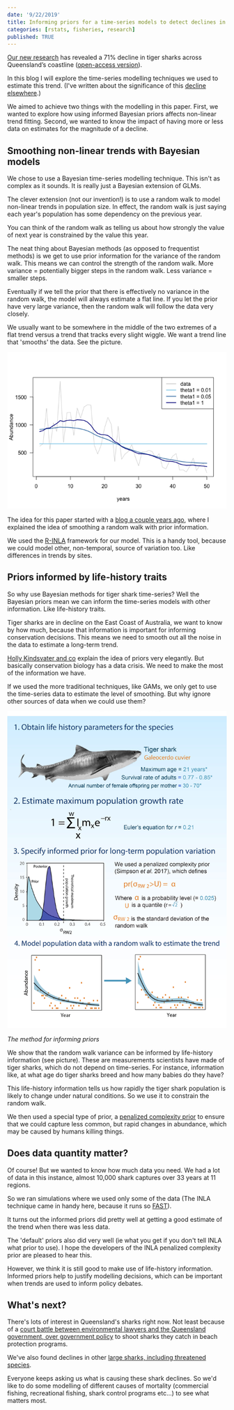 ```yaml
---
date: '9/22/2019'
title: Informing priors for a time-series models to detect declines in tiger sharks
categories: [rstats, fisheries, research]
published: TRUE
---
```


[Our new research](https://www.sciencedirect.com/science/article/pii/S0006320719306020) has revealed a 71% decline in tiger sharks across Queensland’s coastline ([open-access version](https://www.biorxiv.org/content/biorxiv/early/2019/01/13/395509.full.pdf)).

In this blog I will explore the time-series modelling techniques we used to estimate this trend. (I've written about the significance of this [decline elsewhere](https://catchmenttocoast.org/2019/09/11/decline-in-tiger-shark-population-defies-expectations/).)

We aimed to achieve two things with the modelling in this paper. First, we wanted to explore how using informed Bayesian priors affects non-linear trend fitting. Second, we wanted to know the impact of having more or less data on estimates for the magnitude of a decline.

## Smoothing non-linear trends with Bayesian models

We chose to use a Bayesian time-series modelling technique. This isn't as complex as it sounds. It is really just a Bayesian extension of GLMs.

The clever extension (not our invention!) is to use a random walk to model non-linear trends in population size. In effect, the random walk is just saying each year's population has some dependency on the previous year.

You can think of the random walk as telling us about how strongly the value of next year is constrained by the value this year.

The neat thing about Bayesian methods (as opposed to frequentist methods) is we get to use prior information for the variance of the random walk. This means we can control the strength of the random walk. More variance = potentially bigger steps in the random walk. Less variance = smaller steps.

Eventually if we tell the prior that there is effectively no variance in the random walk, the model will always estimate a flat line. If you let the prior have very large variance, then the random walk will follow the data very closely.

We usually want to be somewhere in the middle of the two extremes of a flat trend versus a trend that tracks every slight wiggle. We want a trend line that 'smooths' the data. See the picture.

![](bayesian-smoothing_files/fitted-models-vary-theta-1.png)

The idea for this paper started with a [blog a couple years ago](http://www.seascapemodels.org/rstats/2017/06/21/bayesian-smoothing.html), where I explained the idea of smoothing a random walk with prior information.

We used the [R-INLA](http://www.r-inla.org/) framework for our model. This is a handy tool, because we could model other, non-temporal, source of variation too. Like differences in trends by sites.

## Priors informed by life-history traits

So why use Bayesian methods for tiger shark time-series? Well the Bayesian priors mean we can inform the time-series models with other information. Like life-history traits.

Tiger sharks are in decline on the East Coast of Australia, we want to know by how much, because that information is important for informing conservation decisions. This means we need to smooth out all the noise in the data to estimate a long-term trend.

[Holly Kindsvater and co](https://www.sciencedirect.com/science/article/pii/S0169534718301411) explain the idea of priors very elegantly. But basically conservation biology has a data crisis. We need to make the most of the information we have.

If we used the more traditional techniques, like GAMs, we only get to use the time-series data to estimate the level of smoothing. But why ignore other sources of data when we could use them?

<div style="float:left;">
<img src="tiger-sharks-timeseries-model.jpg">
<p><em>The method for informing priors</em></p>
</div>

We show that the random walk variance can be informed by life-history information (see picture). These are measurements scientists have made of tiger sharks, which do not depend on time-series. For instance, information like, at what age do tiger sharks breed and how many babies do they have?

This life-history information tells us how rapidly the tiger shark population is likely to change under natural conditions. So we use it to constrain the random walk.

We then used a special type of prior, a [penalized complexity prior](https://arxiv.org/abs/1403.4630) to ensure that we could capture less common, but rapid changes in abundance, which may be caused by humans killing things.

## Does data quantity matter?

Of course! But we wanted to know how much data you need. We had a lot of data in this instance, almost 10,000 shark captures over 33 years at 11 regions.

So we ran simulations where we used only some of the data (The INLA technique came in handy here, because it runs so [FAST](http://www.seascapemodels.org/rstats/2017/04/14/glmm-comparison.html)).

It turns out the informed priors did pretty well at getting a good estimate of the trend when there was less data.

The 'default' priors also did very well (ie what you get if you don't tell INLA what prior to use). I hope the developers of the INLA penalized complexity prior are pleased to hear this.  

However, we think it is still good to make use of life-history information. Informed priors help to justify modelling decisions, which can be important when trends are used to inform policy debates.

## What's next?  

There's lots of interest in Queensland's sharks right now. Not least because of a [court battle between environmental lawyers and the Queensland government, over government policy](https://www.abc.net.au/news/2019-09-18/shark-attack-drum-lines-great-barrier-reef/11523902) to shoot sharks they catch in beach protection programs.

We've also found declines in other [large sharks, including threatened species](https://theconversation.com/some-sharks-have-declined-by-92-in-the-past-half-century-off-queenslands-coast-108742).

Everyone keeps asking us what is causing these shark declines. So we'd like to do some modelling of different causes of mortality (commercial fishing, recreational fishing, shark control programs etc...) to see what matters most.
